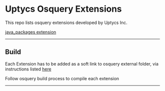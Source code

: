 
# Uptycs Osquery Extensions
This repo lists osquery extensions developed by Uptycs Inc. 

[java_packages extension](extension_java_packages/README.md)

---

## Build
Each Extension has to be added as a soft link to osquery external folder, via instructions listed [here](https://osquery.readthedocs.io/en/stable/development/osquery-sdk/#building-external-extensions)

Follow osquery build process to compile each extension

---
